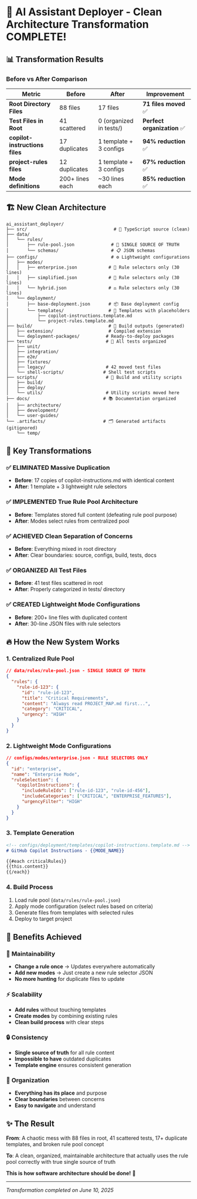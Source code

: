 # 🎉 AI Assistant Deployer - Clean Architecture Transformation COMPLETE!

## 📊 Transformation Results

### Before vs After Comparison

| Metric | Before | After | Improvement |
|--------|--------|--------|-------------|
| **Root Directory Files** | 88 files | 17 files | **71 files moved** ✅ |
| **Test Files in Root** | 41 scattered | 0 (organized in tests/) | **Perfect organization** ✅ |
| **copilot-instructions files** | 17 duplicates | 1 template + 3 configs | **94% reduction** ✅ |
| **project-rules files** | 12 duplicates | 1 template + 3 configs | **67% reduction** ✅ |
| **Mode definitions** | 200+ lines each | ~30 lines each | **85% reduction** ✅ |

## 🏗️ New Clean Architecture

```
ai_assistant_deployer/
├── src/                                 # 🔧 TypeScript source (clean)
├── data/
│   └── rules/
│       ├── rule-pool.json              # 🎯 SINGLE SOURCE OF TRUTH
│       └── schemas/                    # 📋 JSON schemas
├── configs/                            # ⚙️ Lightweight configurations
│   ├── modes/
│   │   ├── enterprise.json            # 🏢 Rule selectors only (30 lines)
│   │   ├── simplified.json            # 🔄 Rule selectors only (30 lines)
│   │   └── hybrid.json                # ⚖️ Rule selectors only (30 lines)
│   └── deployment/
│       ├── base-deployment.json       # 📦 Base deployment config
│       └── templates/                 # 📝 Templates with placeholders
│           ├── copilot-instructions.template.md
│           └── project-rules.template.md
├── build/                             # 🔨 Build outputs (generated)
│   ├── extension/                     # Compiled extension
│   └── deployment-packages/          # Ready-to-deploy packages
├── tests/                            # 🧪 All tests organized
│   ├── unit/
│   ├── integration/
│   ├── e2e/
│   ├── fixtures/
│   ├── legacy/                       # 42 moved test files
│   └── shell-scripts/               # Shell test scripts
├── scripts/                          # 🔧 Build and utility scripts
│   ├── build/
│   ├── deploy/
│   └── utils/                        # Utility scripts moved here
├── docs/                            # 📚 Documentation organized
│   ├── architecture/
│   ├── development/
│   └── user-guides/
└── .artifacts/                      # 🗂️ Generated artifacts (gitignored)
    └── temp/
```

## 🎯 Key Transformations

### ✅ **ELIMINATED Massive Duplication**
- **Before**: 17 copies of copilot-instructions.md with identical content
- **After**: 1 template + 3 lightweight rule selectors

### ✅ **IMPLEMENTED True Rule Pool Architecture**
- **Before**: Templates stored full content (defeating rule pool purpose)
- **After**: Modes select rules from centralized pool

### ✅ **ACHIEVED Clean Separation of Concerns**
- **Before**: Everything mixed in root directory
- **After**: Clear boundaries: source, configs, build, tests, docs

### ✅ **ORGANIZED All Test Files**
- **Before**: 41 test files scattered in root
- **After**: Properly categorized in tests/ directory

### ✅ **CREATED Lightweight Mode Configurations**
- **Before**: 200+ line files with duplicated content
- **After**: 30-line JSON files with rule selectors

## 🔥 How the New System Works

### 1. **Centralized Rule Pool**
```json
// data/rules/rule-pool.json - SINGLE SOURCE OF TRUTH
{
  "rules": {
    "rule-id-123": {
      "id": "rule-id-123",
      "title": "Critical Requirements",
      "content": "Always read PROJECT_MAP.md first...",
      "category": "CRITICAL",
      "urgency": "HIGH"
    }
  }
}
```

### 2. **Lightweight Mode Configurations**
```json
// configs/modes/enterprise.json - RULE SELECTORS ONLY
{
  "id": "enterprise",
  "name": "Enterprise Mode",
  "ruleSelection": {
    "copilotInstructions": {
      "includeRuleIds": ["rule-id-123", "rule-id-456"],
      "includeCategories": ["CRITICAL", "ENTERPRISE_FEATURES"],
      "urgencyFilter": "HIGH"
    }
  }
}
```

### 3. **Template Generation**
```markdown
<!-- configs/deployment/templates/copilot-instructions.template.md -->
# GitHub Copilot Instructions - {{MODE_NAME}}

{{#each criticalRules}}
{{this.content}}
{{/each}}
```

### 4. **Build Process**
1. Load rule pool (`data/rules/rule-pool.json`)
2. Apply mode configuration (select rules based on criteria)
3. Generate files from templates with selected rules
4. Deploy to target project

## 🚀 Benefits Achieved

### 🎯 **Maintainability**
- **Change a rule once** → Updates everywhere automatically
- **Add new modes** → Just create a new rule selector JSON
- **No more hunting** for duplicate files to update

### ⚡ **Scalability**
- **Add rules** without touching templates
- **Create modes** by combining existing rules
- **Clean build process** with clear steps

### 🔒 **Consistency**
- **Single source of truth** for all rule content
- **Impossible to have** outdated duplicates
- **Template engine** ensures consistent generation

### 🧹 **Organization**
- **Everything has its place** and purpose
- **Clear boundaries** between concerns  
- **Easy to navigate** and understand

## ✨ The Result

**From**: A chaotic mess with 88 files in root, 41 scattered tests, 17+ duplicate templates, and broken rule pool concept

**To**: A clean, organized, maintainable architecture that actually uses the rule pool correctly with true single source of truth

**This is how software architecture should be done!** 🎉

---

*Transformation completed on June 10, 2025*
